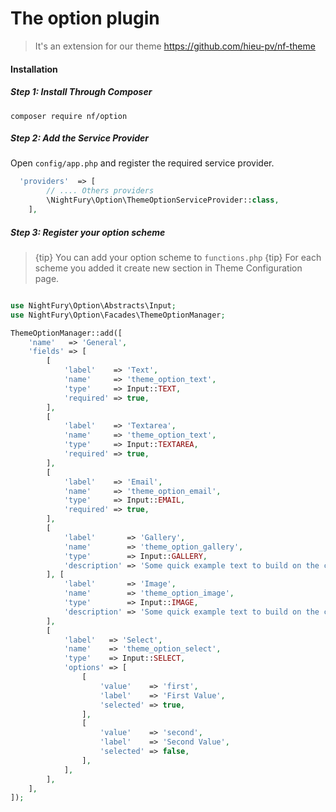 # The option plugin
 > It's an extension for our theme https://github.com/hieu-pv/nf-theme 
 
#### Installation
##### Step 1: Install Through Composer
```
composer require nf/option
```
##### Step 2: Add the Service Provider
Open `config/app.php` and register the required service provider.

```php
  'providers'  => [
        // .... Others providers 
        \NightFury\Option\ThemeOptionServiceProvider::class,
    ],
```

##### Step 3: Register your option scheme
> {tip} You can add your option scheme to `functions.php`
> {tip} For each scheme you added it create new section in Theme Configuration page.


```php

use NightFury\Option\Abstracts\Input;
use NightFury\Option\Facades\ThemeOptionManager;

ThemeOptionManager::add([
    'name'   => 'General',
    'fields' => [
        [
            'label'    => 'Text',
            'name'     => 'theme_option_text',
            'type'     => Input::TEXT,
            'required' => true,
        ],
        [
            'label'    => 'Textarea',
            'name'     => 'theme_option_text',
            'type'     => Input::TEXTAREA,
            'required' => true,
        ],
        [
            'label'    => 'Email',
            'name'     => 'theme_option_email',
            'type'     => Input::EMAIL,
            'required' => true,
        ],
        [
            'label'       => 'Gallery',
            'name'        => 'theme_option_gallery',
            'type'        => Input::GALLERY,
            'description' => 'Some quick example text to build on the card title and make up the bulk of the card\'s content.',
        ], [
            'label'       => 'Image',
            'name'        => 'theme_option_image',
            'type'        => Input::IMAGE,
            'description' => 'Some quick example text to build on the card title and make up the bulk of the card\'s content.',
        ],
        [
            'label'   => 'Select',
            'name'    => 'theme_option_select',
            'type'    => Input::SELECT,
            'options' => [
                [
                    'value'    => 'first',
                    'label'    => 'First Value',
                    'selected' => true,
                ],
                [
                    'value'    => 'second',
                    'label'    => 'Second Value',
                    'selected' => false,
                ],
            ],
        ],
    ],
]);

```